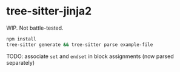 # tree-sitter-jinja2

WIP. Not battle-tested.

```bash
npm install
tree-sitter generate && tree-sitter parse example-file  
```


TODO: associate `set` and `endset` in block assignments (now parsed separately)
